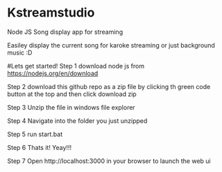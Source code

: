 # Kstreamstudio
Node JS Song display app for streaming

Easiley display the current song for karoke streaming or just background music :D

#Lets get started!
Step 1 download node js from https://nodejs.org/en/download

Step 2 download this github repo as a zip file by clicking th green code button at the top and then click download zip

Step 3 Unzip the file in windows file explorer

Step 4 Navigate into the folder you just unzipped

Step 5 run start.bat

Step 6 Thats it! Yeay!!!

Step 7 Open http://localhost:3000 in your browser to launch the web ui

